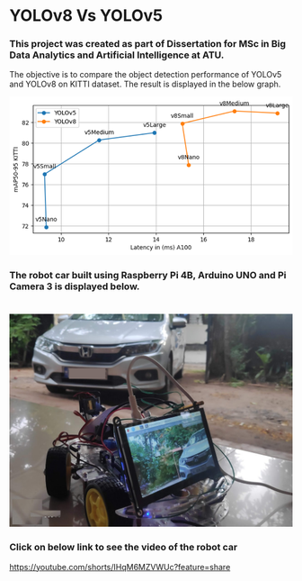 # YOLOv8 Vs YOLOv5

### This project was created as part of Dissertation for MSc in Big Data Analytics and Artificial Intelligence at ATU.
The objective is to compare the object detection performance of YOLOv5 and YOLOv8 on KITTI dataset. The result is displayed in the below graph.

![Performance](images/perf.png)

### The robot car built using Raspberry Pi 4B, Arduino UNO and Pi Camera 3 is displayed below.
#
![Performance](images/robocar.png)


### Click on below link to see the video of the robot car
https://youtube.com/shorts/IHqM6MZVWUc?feature=share



